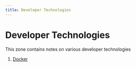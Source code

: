 ```yaml
---
title: Developer Technologies
---
```


# Developer Technologies

This zone contains notes on various developer technologies

1. [Docker](/dev-tech/docker)
